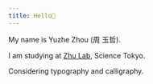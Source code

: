 ```yaml
---
title: Hello👋
---
```

My name is Yuzhe Zhou (周 玉哲).

I am studying at [Zhu Lab](Lab.zhuxinru.com), Science Tokyo.

Considering typography and calligraphy.